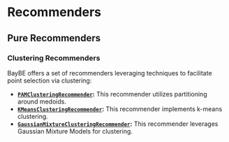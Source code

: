 # Recommenders
## Pure Recommenders
### Clustering Recommenders

BayBE offers a set of recommenders leveraging techniques to facilitate point selection
via clustering:

* **[`PAMClusteringRecommender`]():**
  This recommender utilizes partitioning around medoids.
* **[`KMeansClusteringRecommender`]():**
  This recommender implements k-means clustering.
* **[`GaussianMixtureClusteringRecommender`]():**
  This recommender leverages Gaussian Mixture Models for clustering.